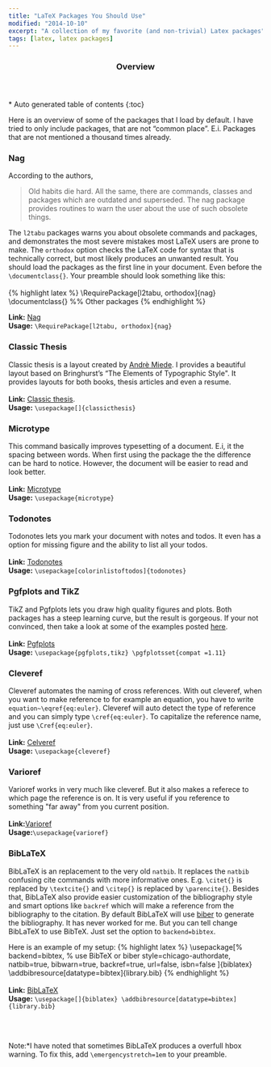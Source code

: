 ```yaml
---
title: "LaTeX Packages You Should Use"
modified: "2014-10-10"
excerpt: "A collection of my favorite (and non-trivial) Latex packages"
tags: [latex, latex packages]
---
```

<section id="table-of-contents" class="toc">
  <header>
    <h3>Overview</h3>
  </header>
<div id="drawer" markdown="1">
*  Auto generated table of contents
{:toc}
</div>
</section><!-- /#table-of-contents -->

Here is an overview of some of the packages that I load by default. I have tried to only include packages, that are not “common place”. E.i. Packages that are not mentioned a thousand times already.

### Nag
According to the authors,

>Old habits die hard. All the same, there are commands, classes and packages which are outdated and superseded. The nag package provides routines to warn the user about the use of such ob­so­lete things.

The `l2tabu` packages warns you about obsolete commands and packages,
and demonstrates the most severe mistakes most LaTeX users are prone to make.  The `orthodox` option checks the LaTeX code for syntax that is technically correct, but most likely produces an unwanted result. You should load the packages as the first line in your document. Even before the `\documentclass{}`. Your preamble should look something like this:
<br/><br/>
{% highlight latex %}
\RequirePackage[l2tabu, orthodox]{nag}
\documentclass{}
%% Other packages
{% endhighlight %}

**Link:** [Nag](http://www.ctan.org/tex-archive/info/l2tabu/german)<br/>
**Usage:** `\RequirePackage[l2tabu, orthodox]{nag}`

### Classic Thesis
Classic thesis is a layout created by [Andrè Miede](http://www.miede.de). I provides a beautiful layout based on Bringhurst’s “The Elements of Typographic Style". It provides layouts for both books, thesis articles and even a resume.
<br/><br/>
**Link:** [Classic thesis](http://www.ctan.org/tex-archive/macros/latex/contrib/classicthesis/). <br/>
**Usage:** `\usepackage[]{classicthesis}`

### Microtype
This command basically improves typesetting of a document. E.i, it the spacing between words. When first using the package the the difference can be hard to notice. However, the document will be easier to read and look better.
<br/><br/>
**Link:** [Microtype](http://ctan.org/pkg/microtype)<br/>
**Usage:**  `\usepackage{microtype} `

### Todonotes
Todonotes lets you mark your document with notes and todos. It even has a option for missing figure and the ability to list all your todos.
<br/><br/>
**Link:** [Todonotes](http://www.ctan.org/pkg/todonotes)<br/>
**Usage:** `\usepackage[colorinlistoftodos]{todonotes}`


### Pgfplots and TikZ
TikZ and Pgfplots lets you draw high quality figures and plots. Both packages has a steep learning curve, but the result is gorgeous. If your not convinced, then take a look at some of the examples posted [here](http://www.texample.net/tikz/).
<br/><br/>
**Link:** [Pgfplots](http://ctan.org/pkg/pgfplots)<br/>
**Usage:** `\usepackage{pgfplots,tikz} \pgfplotsset{compat =1.11}`

### Cleveref
Cleveref automates the naming of cross references. With out cleveref, when you want to make reference to for example an equation,  you have to write `equation~\eqref{eq:euler}`. Cleveref will auto detect the type of reference and you can simply type `\cref{eq:euler}`. To capitalize the reference name, just use `\Cref{eq:euler}`.
<br/><br/>
**Link:** [Celveref](http://www.ctan.org/pkg/cleveref)<br/>
**Usage:** `\usepackage{cleveref}`

### Varioref
Varioref works in very much like cleveref. But it also makes a referece to which page the reference is on. It is very useful if you reference to something "far away" from you current position.
<br/><br/>
**Link:**[Varioref](http://www.ctan.org/pkg/varioref)<br/>
**Usage:**`\usepackage{varioref}`

### BibLaTeX
BibLaTeX is an replacement to the very old `natbib`. It replaces the `natbib` confusing cite commands with more informative ones. E.g. `\citet{}` is replaced by `\textcite{}` and `\citep{}` is replaced by `\parencite{}`. Besides that, BibLaTeX also provide easier customization of the bibliography style and smart options like `backref` which will make a reference from the bibliography to the citation. By default BibLaTeX will use [biber](http://biblatex-biber.sourceforge.net/) to generate the bibliography. It has never worked for me. But you can tell change BibLaTeX  to use BibTeX. Just set the option to `backend=bibtex`.

Here is an example of my setup:
{% highlight latex  %}
\usepackage[%
backend=bibtex,      % use BibTeX or biber
style=chicago-authordate,
natbib=true,
bibwarn=true,
backref=true,
url=false, isbn=false
]{biblatex}
\addbibresource[datatype=bibtex]{library.bib}
{% endhighlight %}
<br/><br/>
**Link:** [BibLaTeX](http://www.ctan.org/pkg/biblatex)<br/>
**Usage:** `\usepackage[]{biblatex} \addbibresource[datatype=bibtex]{library.bib}`

<br/><br/>

Note:*I have noted that sometimes BibLaTeX produces a overfull hbox warning. To fix this, add `\emergencystretch=1em` to your preamble.

